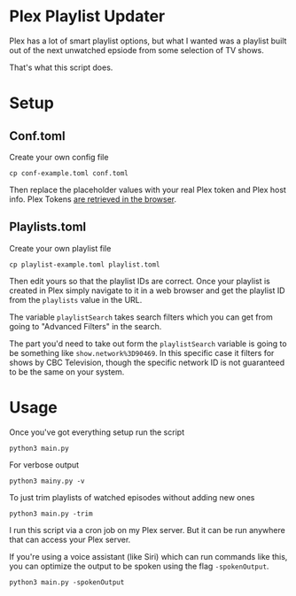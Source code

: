 # Plex Playlist Updater

Plex has a lot of smart playlist options, but what I wanted was a playlist built out of the next unwatched epsiode from some selection of TV shows.

That's what this script does. 

# Setup
## Conf.toml
Create your own config file

`cp conf-example.toml conf.toml`

Then replace the placeholder values with your real Plex token and Plex host info. Plex Tokens [are retrieved in the browser](https://support.plex.tv/articles/204059436-finding-an-authentication-token-x-plex-token/).

## Playlists.toml
Create your own playlist file

`cp playlist-example.toml playlist.toml`

Then edit yours so that the playlist IDs are correct. Once your playlist is created in Plex simply navigate to it in a web browser and get the playlist ID from the `playlists` value in the URL.

The variable `playlistSearch` takes search filters which you can get from going to "Advanced Filters" in the search.

The part you'd need to take out form the `playlistSearch` variable is going to be something like `show.network%3D90469`. In this specific case it filters for shows by CBC Television, though the specific network ID is not guaranteed to be the same on your system.

# Usage
Once you've got everything setup run the script

`python3 main.py`

For verbose output

`python3 mainy.py -v`

To just trim playlists of watched episodes without adding new ones

`python3 main.py -trim`

I run this script via a cron job on my Plex server. But it can be run anywhere that can access your Plex server.

If you're using a voice assistant (like Siri) which can run commands like this, you can optimize the output to be spoken using the flag `-spokenOutput`.

`python3 main.py -spokenOutput`
